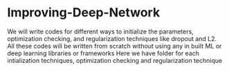 # Improving-Deep-Network
We will write codes for different ways to initialize the parameters, optimization checking, and regularization techniques like dropout and L2. All these codes will be written from scratch without using any in built ML or deep learning libraries or frameworks 
Here we have folder for each intialization techniques, optimization checking and regularization technique
